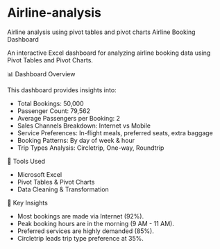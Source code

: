 # Airline-analysis
Airline analysis using pivot tables and pivot charts
Airline Booking Dashboard

An interactive Excel dashboard for analyzing airline booking data using Pivot Tables and Pivot Charts.

📊 Dashboard Overview

This dashboard provides insights into:

- Total Bookings: 50,000  
- Passenger Count: 79,562  
- Average Passengers per Booking: 2  
- Sales Channels Breakdown: Internet vs Mobile  
- Service Preferences: In-flight meals, preferred seats, extra baggage  
- Booking Patterns: By day of week & hour  
- Trip Types Analysis: Circletrip, One-way, Roundtrip  

🔧 Tools Used

- Microsoft Excel  
- Pivot Tables & Pivot Charts  
- Data Cleaning & Transformation

📌 Key Insights

- Most bookings are made via Internet (92%).  
- Peak booking hours are in the morning (9 AM - 11 AM).  
- Preferred services are highly demanded (85%).  
- Circletrip leads trip type preference at 35%.
